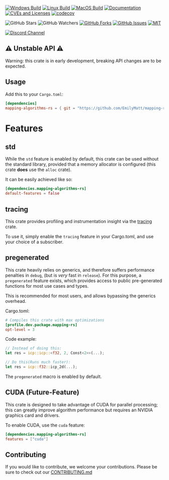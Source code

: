 [![Windows Build](https://github.com/EmilyMatt/mapping-rs/actions/workflows/build-win.yml/badge.svg)](https://github.com/EmilyMatt/mapping-rs/actions/workflows/build-win.yml)
[![Linux Build](https://github.com/EmilyMatt/mapping-rs/actions/workflows/build-linux.yml/badge.svg)](https://github.com/EmilyMatt/mapping-rs/actions/workflows/build-linux.yml)
[![MacOS Build](https://github.com/EmilyMatt/mapping-rs/actions/workflows/build-macos.yml/badge.svg)](https://github.com/EmilyMatt/mapping-rs/actions/workflows/build-macos.yml)
[![Documentation](https://github.com/EmilyMatt/mapping-rs/actions/workflows/doc.yml/badge.svg)](https://github.com/EmilyMatt/mapping-rs/actions/workflows/doc.yml)
[![CVEs and Licenses](https://github.com/EmilyMatt/mapping-rs/actions/workflows/deny.yml/badge.svg)](https://github.com/EmilyMatt/mapping-rs/actions/workflows/deny.yml)
[![codecov](https://codecov.io/gh/EmilyMatt/mapping-rs/graph/badge.svg)](https://codecov.io/gh/EmilyMatt/mapping-rs)

![GitHub Stars](https://img.shields.io/github/stars/EmilyMatt/mapping-rs)
![GitHub Watchers](https://img.shields.io/github/watchers/EmilyMatt/mapping-rs)
[![GitHub Forks](https://img.shields.io/github/forks/EmilyMatt/mapping-rs)](https://github.com/EmilyMatt/mapping-rs/fork)
[![GitHub Issues](https://img.shields.io/github/issues/EmilyMatt/mapping-rs)](https://github.com/EmilyMatt/mapping-rs/issues)
[![MIT](https://img.shields.io/badge/license-MIT-blue.svg)](LICENSE)

[![Discord Channel](https://dcbadge.vercel.app/api/server/hKFKTaMKkq/)](https://discord.gg/j4z4WM3ZNV)

## ⚠️ Unstable API ⚠️
Warning: this crate is in early development, breaking API changes are to be expected.

## Usage

Add this to your `Cargo.toml`:

```toml
[dependencies]
mapping-algorithms-rs = { git = "https://github.com/EmilyMatt/mapping-rs.git" }
```

# Features

## std
While the `std` feature is enabled by default,
this crate can be used without the standard library, provided that a memory allocator is configured (this crate __does__ use the `alloc` crate).

It can be easily achieved like so:

```toml
[dependencies.mapping-algorithms-rs]
default-features = false
```

## tracing
This crate provides profiling and instrumentation insight 
via the [tracing](https://github.com/tokio-rs/tracing) crate.

To use it, simply enable the `tracing` feature in your Cargo.toml, 
and use your choice of a subscriber.

## pregenerated
This crate heavily relies on generics, and therefore suffers performance penalties in `debug`, (but is _very_ fast in `release`).
For this purpose, a `pregenerated` feature exists, which provides access to public pre-generated functions for most use cases and types.

This is recommended for most users, and allows bypassing the generics overhead.

Cargo.toml:
```toml
# Compiles this crate with max optimizations
[profile.dev.package.mapping-rs]
opt-level = 3
```

Code example:
```rust
// Instead of doing this:
let res = icp::icp::<f32, 2, Const<2>>(...);

// Do this(Runs much faster):
let res = icp::f32::icp_2d(...);
```

The `pregenerated` macro is enabled by default.

## CUDA (Future-Feature)
This crate is designed to take advantage of CUDA for parallel processing; 
this can greatly improve algorithm performance but requires an NVIDIA graphics card and drivers.

To enable CUDA, use the `cuda` feature:
```toml
[dependencies.mapping-algorithms-rs]
features = ["cuda"]
```

## Contributing
If you would like to contribute, we welcome your contributions.
Please be sure to check out our [CONTRIBUTING.md](CONTRIBUTING.md)